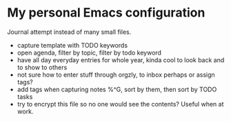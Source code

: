 # My personal Emacs configuration

Journal attempt instead of many small files.

- capture template with TODO keywords
- open agenda, filter by topic, filter by todo keyword
- have all day everyday entries for whole year, kinda cool to look
  back and to show to others
- not sure how to enter stuff through orgzly, to inbox perhaps or
  assign tags?
- add tags when capturing notes %^G, sort by them, then sort by TODO
  tasks
- try to encrypt this file so no one would see the contents? Useful
  when at work.
